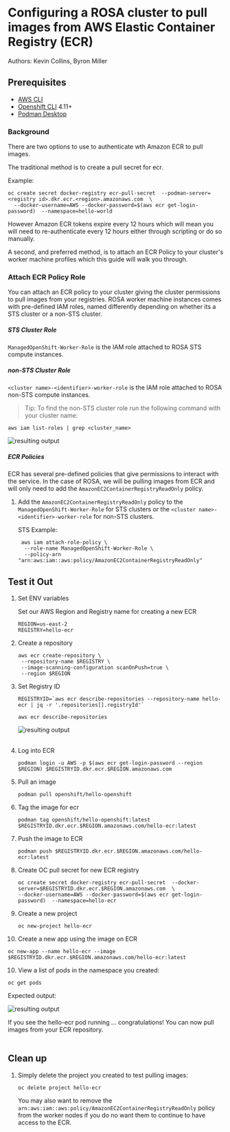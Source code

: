 # Configuring a ROSA cluster to pull images from AWS Elastic Container Registry (ECR)

Authors: Kevin Collins, Byron Miller

## Prerequisites

* [AWS CLI](https://docs.aws.amazon.com/cli/latest/userguide/install-cliv2.html)
* [Openshift CLI](https://mirror.openshift.com/pub/openshift-v4/clients/ocp/) 4.11+
* [Podman Desktop](https://podman-desktop.io/)

### Background
There are two options to use to authenticate wth Amazon ECR to pull images.  

The traditional method is to create a pull secret for ecr.

Example:

```
oc create secret docker-registry ecr-pull-secret  --podman-server=<registry id>.dkr.ecr.<region>.amazonaws.com  \
  --docker-username=AWS --docker-password=$(aws ecr get-login-password)  --namespace=hello-world
```

However Amazon ECR tokens expire every 12 hours which will mean you will need to re-authenticate every 12 hours either through scripting or do so manually. 

A second, and preferred method, is to attach an ECR Policy to your cluster's worker machine profiles which this guide will walk you through.


### Attach ECR Policy Role

You can attach an ECR policy to your cluster giving the cluster permissions to pull images from your registries.  ROSA worker machine instances comes with pre-defined IAM roles, named differently depending on whether its a STS cluster or a non-STS cluster.

##### STS Cluster Role

`ManagedOpenShift-Worker-Role` is the IAM role attached to ROSA STS compute instances.

##### non-STS Cluster Role

`<cluster name>-<identifier>-worker-role` is the IAM role attached to ROSA non-STS compute instances.

> Tip: To find the non-STS cluster role run the following command with your cluster name:

```
aws iam list-roles | grep <cluster_name>
```

![resulting output](./images/nonsts-roles.png)

##### ECR Policies

ECR has several pre-defined policies that give permissions to interact with the service.  In the case of ROSA, we will be pulling images from ECR and will only need to add the `AmazonEC2ContainerRegistryReadOnly` policy.  

1. Add the `AmazonEC2ContainerRegistryReadOnly` policy to the `ManagedOpenShift-Worker-Role` for STS clusters or the `<cluster name>-<identifier>-worker-role` for non-STS clusters.
  
   STS Example:

   ```
    aws iam attach-role-policy \
     --role-name ManagedOpenShift-Worker-Role \
     --policy-arn "arn:aws:iam::aws:policy/AmazonEC2ContainerRegistryReadOnly"
   ```

## Test it Out


1. Set ENV variables

   Set our AWS Region and Registry name for creating a new ECR

   ```
   REGION=us-east-2
   REGISTRY=hello-ecr
   ```

2. Create a repository   

   ```
   aws ecr create-repository \
    --repository-name $REGISTRY \
    --image-scanning-configuration scanOnPush=true \
    --region $REGION
   ```
3. Set Registry ID

   ```
   REGISTRYID=`aws ecr describe-repositories --repository-name hello-ecr | jq -r '.repositories[].registryId'`
   ```

   ```
   aws ecr describe-repositories
   ```
   ![resulting output](./images/repositories.png)<br/><br/>


3. Log into ECR  

   ```
   podman login -u AWS -p $(aws ecr get-login-password --region $REGION) $REGISTRYID.dkr.ecr.$REGION.amazonaws.com
   ```

4. Pull an image  

   ```
   podman pull openshift/hello-openshift
   ```

5. Tag the image for ecr  

   ```
   podman tag openshift/hello-openshift:latest $REGISTRYID.dkr.ecr.$REGION.amazonaws.com/hello-ecr:latest
   ```

6. Push the image to ECR  

   ```
   podman push $REGISTRYID.dkr.ecr.$REGION.amazonaws.com/hello-ecr:latest
   ```

7. Create OC pull secret for new ECR registry
   
   ```
   oc create secret docker-registry ecr-pull-secret  --docker-server=$REGISTRYID.dkr.ecr.$REGION.amazonaws.com  \
   --docker-username=AWS --docker-password=$(aws ecr get-login-password)  --namespace=hello-ecr
   ```

8. Create a new project  

   ```
   oc new-project hello-ecr
   ```

9.  Create a new app using the image on ECR  

   ```
   oc new-app --name hello-ecr --image $REGISTRYID.dkr.ecr.$REGION.amazonaws.com/hello-ecr:latest
   ```

10. View a list of pods in the namespace you created:
    
   ```
   oc get pods 
   ```

   Expected output:

   ![resulting output](./images/view-pods.png)

   If you see the hello-ecr pod running ... congratulations!  You can now pull images from your ECR repository.<br/><br/>
   
## Clean up    

1. Simply delete the project you created to test pulling images:

    ```
    oc delete project hello-ecr
    ```
    
   You may also want to remove the `arn:aws:iam::aws:policy/AmazonEC2ContainerRegistryReadOnly` policy from the worker nodes if you do no want them to continue to have access to the ECR.
